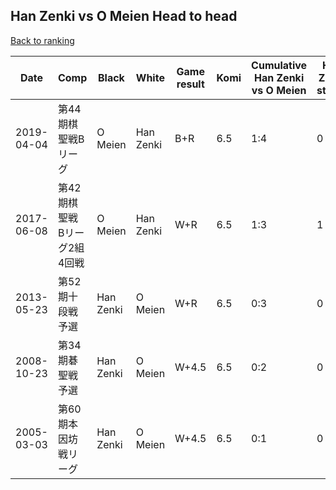## Han Zenki vs O Meien Head to head

[Back to ranking](../../index.md)




| **Date** | **Comp** | **Black** | **White** | **Game result** | **Komi** | **Cumulative Han Zenki vs O Meien** | **Han Zenki streak** | **O Meien streak** | 
| --- | --- | --- | --- | --- | --- | --- | --- | --- |
| 2019-04-04 | 第44期棋聖戦Bリーグ | O Meien | Han Zenki | B+R | 6.5 | 1:4 | 0 | 1 | 
| 2017-06-08 | 第42期棋聖戦　Bリーグ2組4回戦 | O Meien | Han Zenki | W+R | 6.5 | 1:3 | 1 | 0 | 
| 2013-05-23 | 第52期十段戦予選 | Han Zenki | O Meien | W+R | 6.5 | 0:3 | 0 | 3 | 
| 2008-10-23 | 第34期碁聖戦予選 | Han Zenki | O Meien | W+4.5 | 6.5 | 0:2 | 0 | 2 | 
| 2005-03-03 | 第60期本因坊戦リーグ | Han Zenki | O Meien | W+4.5 | 6.5 | 0:1 | 0 | 1 |




